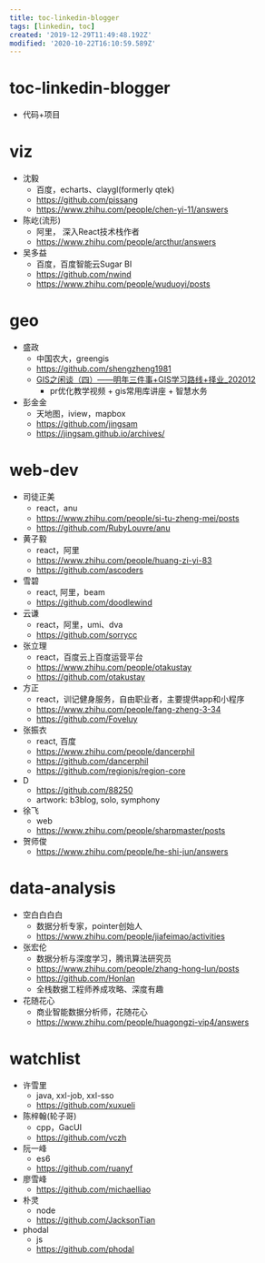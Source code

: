 ```yaml
---
title: toc-linkedin-blogger
tags: [linkedin, toc]
created: '2019-12-29T11:49:48.192Z'
modified: '2020-10-22T16:10:59.589Z'
---
```


# toc-linkedin-blogger  

- 代码+项目

# viz

- 沈毅
  - 百度，echarts、claygl(formerly qtek)
  - https://github.com/pissang
  - https://www.zhihu.com/people/chen-yi-11/answers
- 陈屹(流形)
  - 阿里， 深入React技术栈作者
  - https://www.zhihu.com/people/arcthur/answers
- 吴多益
  - 百度，百度智能云Sugar BI
  - https://github.com/nwind
  - https://www.zhihu.com/people/wuduoyi/posts

# geo

- 盛政
  - 中国农大，greengis
  - https://github.com/shengzheng1981
  - [GIS之闲谈（四）——明年三件事+GIS学习路线+择业_202012](https://www.zhihu.com/zvideo/1326297199974490112)
    - pr优化教学视频 + gis常用库讲座 + 智慧水务
- 彭金金
  - 天地图，iview，mapbox
  - https://github.com/jingsam
  - https://jingsam.github.io/archives/

# web-dev

- 司徒正美
  - react，anu
  - https://www.zhihu.com/people/si-tu-zheng-mei/posts
  - https://github.com/RubyLouvre/anu
- 黄子毅
  - react，阿里
  - https://www.zhihu.com/people/huang-zi-yi-83
  - https://github.com/ascoders
- 雪碧
  - react, 阿里，beam
  - https://github.com/doodlewind
- 云谦
  - react，阿里，umi、dva
  - https://github.com/sorrycc
- 张立理
  - react，百度云上百度运营平台
  - https://www.zhihu.com/people/otakustay
  - https://github.com/otakustay
- 方正
  - react，训记健身服务，自由职业者，主要提供app和小程序
  - https://www.zhihu.com/people/fang-zheng-3-34
  - https://github.com/Foveluy
- 张振衣
  - react, 百度
  - https://www.zhihu.com/people/dancerphil
  - https://github.com/dancerphil
  - https://github.com/regionjs/region-core
- D 
  - https://github.com/88250
  - artwork: b3blog, solo, symphony
- 徐飞
  - web
  - https://www.zhihu.com/people/sharpmaster/posts
- 贺师俊
  - https://www.zhihu.com/people/he-shi-jun/answers

# data-analysis

- 空白白白白
  - 数据分析专家，pointer创始人
  - https://www.zhihu.com/people/jiafeimao/activities
- 张宏伦
  - 数据分析与深度学习，腾讯算法研究员
  - https://www.zhihu.com/people/zhang-hong-lun/posts
  - https://github.com/Honlan
  - 全栈数据工程师养成攻略、深度有趣
- 花随花心
  - 商业智能数据分析师，花随花心
  - https://www.zhihu.com/people/huagongzi-vip4/answers

# watchlist

- 许雪里
  - java, xxl-job, xxl-sso
  - https://github.com/xuxueli
- 陈梓翰(轮子哥)
  - cpp，GacUI
  - https://github.com/vczh
- 阮一峰
  - es6
  - https://github.com/ruanyf
- 廖雪峰
  - https://github.com/michaelliao
- 朴灵
  - node
  - https://github.com/JacksonTian
- phodal
  - js
  - https://github.com/phodal
